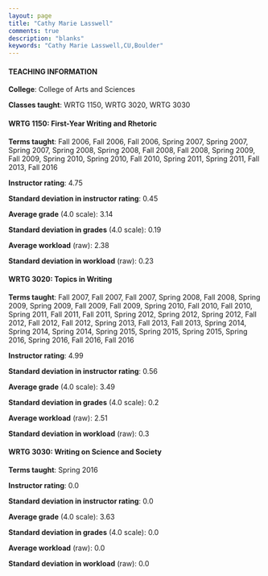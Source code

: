 ```yaml
---
layout: page
title: "Cathy Marie Lasswell" 
comments: true
description: "blanks"
keywords: "Cathy Marie Lasswell,CU,Boulder"
---
```

<head>
<script src="https://ajax.googleapis.com/ajax/libs/jquery/2.1.3/jquery.min.js"></script>
<script src="https://dl.dropboxusercontent.com/s/pc42nxpaw1ea4o9/highcharts.js?dl=0"></script>
<!-- <script src="../assets/js/highcharts.js"></script> -->
<style type="text/css">@font-face {
	font-family: "Bebas Neue";
	src: url(https://www.filehosting.org/file/details/544349/BebasNeue Regular.otf) format("opentype");
	}
	h1.Bebas { 
		font-family: "Bebas Neue", Verdana, Tahoma;
	}
</style>
</head>
	   
#### TEACHING INFORMATION

**College**: College of Arts and Sciences

**Classes taught**: WRTG 1150, WRTG 3020, WRTG 3030

#### WRTG 1150: First-Year Writing and Rhetoric

**Terms taught**: Fall 2006, Fall 2006, Fall 2006, Spring 2007, Spring 2007, Spring 2007, Spring 2008, Spring 2008, Fall 2008, Fall 2008, Spring 2009, Fall 2009, Spring 2010, Spring 2010, Fall 2010, Spring 2011, Spring 2011, Fall 2013, Fall 2016

**Instructor rating**: 4.75

**Standard deviation in instructor rating**: 0.45

**Average grade** (4.0 scale): 3.14

**Standard deviation in grades** (4.0 scale): 0.19

**Average workload** (raw): 2.38

**Standard deviation in workload** (raw): 0.23

#### WRTG 3020: Topics in Writing

**Terms taught**: Fall 2007, Fall 2007, Fall 2007, Spring 2008, Fall 2008, Spring 2009, Spring 2009, Fall 2009, Fall 2009, Spring 2010, Fall 2010, Fall 2010, Spring 2011, Fall 2011, Fall 2011, Spring 2012, Spring 2012, Spring 2012, Fall 2012, Fall 2012, Fall 2012, Spring 2013, Fall 2013, Fall 2013, Spring 2014, Spring 2014, Spring 2014, Spring 2015, Spring 2015, Spring 2015, Spring 2016, Spring 2016, Fall 2016, Fall 2016

**Instructor rating**: 4.99

**Standard deviation in instructor rating**: 0.56

**Average grade** (4.0 scale): 3.49

**Standard deviation in grades** (4.0 scale): 0.2

**Average workload** (raw): 2.51

**Standard deviation in workload** (raw): 0.3

#### WRTG 3030: Writing on Science and Society

**Terms taught**: Spring 2016

**Instructor rating**: 0.0

**Standard deviation in instructor rating**: 0.0

**Average grade** (4.0 scale): 3.63

**Standard deviation in grades** (4.0 scale): 0.0

**Average workload** (raw): 0.0

**Standard deviation in workload** (raw): 0.0

